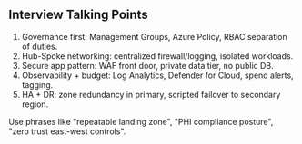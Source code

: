 ## Interview Talking Points

1. Governance first: Management Groups, Azure Policy, RBAC separation of duties.
2. Hub-Spoke networking: centralized firewall/logging, isolated workloads.
3. Secure app pattern: WAF front door, private data tier, no public DB.
4. Observability + budget: Log Analytics, Defender for Cloud, spend alerts, tagging.
5. HA + DR: zone redundancy in primary, scripted failover to secondary region.

Use phrases like "repeatable landing zone", "PHI compliance posture", "zero trust east-west controls".
